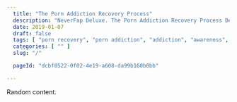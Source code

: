 ```yaml
---
  title: "The Porn Addiction Recovery Process"
  description: "NeverFap Deluxe. The Porn Addiction Recovery Process Designed To Help You Efficiently Overcome Your Porn Addiction."
  date: 2019-01-07
  draft: false
  tags: [ "porn recovery", "porn addiction", "addiction", "awareness", "nofap", "neverfap", "never fap", "NoFap Companion", "NoFap Companion", "neverfap deluxe", "nofap guide", "neverfap basics" ]
  categories: [ "" ]
  slug: "/"

  pageId: "dcbf0522-0f02-4e19-a608-da99b160b0bb"

---
```


Random content.
